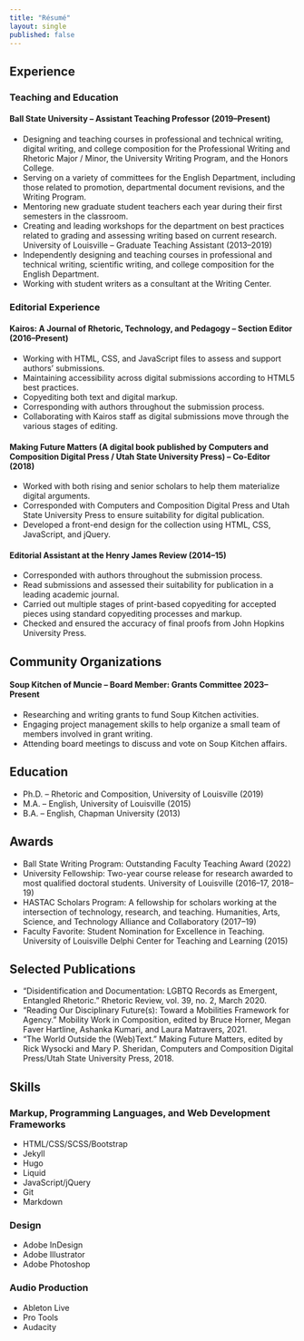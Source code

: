 ```yaml
---
title: "Résumé"
layout: single
published: false
---
```


## Experience

### Teaching and Education

#### Ball State University – Assistant Teaching Professor (2019–Present)
- Designing and teaching courses in professional and technical writing, digital writing, and college composition for the Professional Writing and Rhetoric Major / Minor, the University Writing Program, and the Honors College.
- Serving on a variety of committees for the English Department, including those related to promotion, departmental document revisions, and the Writing Program.
- Mentoring new graduate student teachers each year during their first semesters in the classroom.
- Creating and leading workshops for the department on best practices related to grading and assessing writing based on current research.
University of Louisville – Graduate Teaching Assistant (2013–2019)
- Independently designing and teaching courses in professional and technical writing, scientific writing, and college composition for the English Department.
- Working with student writers as a consultant at the Writing Center.

### Editorial Experience

#### Kairos: A Journal of Rhetoric, Technology, and Pedagogy – Section Editor (2016–Present)
- Working with HTML, CSS, and JavaScript files to assess and support authors’ submissions.
- Maintaining accessibility across digital submissions according to HTML5 best practices.
- Copyediting both text and digital markup.
- Corresponding with authors throughout the submission process.
- Collaborating with Kairos staff as digital submissions move through the various stages of editing.

#### Making Future Matters (A digital book published by Computers and Composition Digital Press / Utah State University Press) – Co-Editor (2018)
- Worked with both rising and senior scholars to help them materialize digital arguments.
- Corresponded with Computers and Composition Digital Press and Utah State University Press to ensure suitability for digital publication.
- Developed a front-end design for the collection using HTML, CSS, JavaScript, and jQuery.

#### Editorial Assistant at the Henry James Review (2014–15)
- Corresponded with authors throughout the submission process.
- Read submissions and assessed their suitability for publication in a leading academic journal.
- Carried out multiple stages of print-based copyediting for accepted pieces using standard copyediting processes and markup.
- Checked and ensured the accuracy of final proofs from John Hopkins University Press.

## Community Organizations

#### Soup Kitchen of Muncie – Board Member: Grants Committee 2023–Present
- Researching and writing grants to fund Soup Kitchen activities.
- Engaging project management skills to help organize a small team of members involved in grant writing.
- Attending board meetings to discuss and vote on Soup Kitchen affairs.

## Education
- Ph.D. – Rhetoric and Composition, University of Louisville (2019)
- M.A. – English, University of Louisville (2015)
- B.A. – English, Chapman University (2013)

## Awards
- Ball State Writing Program: Outstanding Faculty Teaching Award (2022)
- University Fellowship: Two-year course release for research awarded to most qualified doctoral students. University of Louisville (2016–17, 2018–19)
- HASTAC Scholars Program: A fellowship for scholars working at the intersection of technology, research, and teaching. Humanities, Arts, Science, and Technology Alliance and Collaboratory (2017–19)
- Faculty Favorite: Student Nomination for Excellence in Teaching. University of Louisville Delphi Center for Teaching and Learning (2015)

## Selected Publications
- “Disidentification and Documentation: LGBTQ Records as Emergent, Entangled Rhetoric.” Rhetoric Review, vol. 39, no. 2, March 2020.
- “Reading Our Disciplinary Future(s): Toward a Mobilities Framework for Agency.” Mobility Work in Composition, edited by Bruce Horner, Megan Faver Hartline, Ashanka Kumari, and Laura Matravers, 2021.
- “The World Outside the (Web)Text.” Making Future Matters, edited by Rick Wysocki and Mary P. Sheridan, Computers and Composition Digital Press/Utah State University Press, 2018.

## Skills

### Markup, Programming Languages, and Web Development Frameworks
- HTML/CSS/SCSS/Bootstrap
- Jekyll
- Hugo
- Liquid
- JavaScript/jQuery
- Git
- Markdown
### Design
- Adobe InDesign
- Adobe Illustrator
- Adobe Photoshop
### Audio Production
- Ableton Live
- Pro Tools
- Audacity
